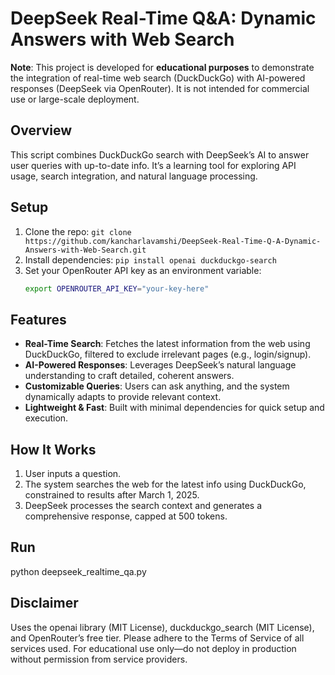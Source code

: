 # DeepSeek Real-Time Q&A: Dynamic Answers with Web Search

**Note**: This project is developed for **educational purposes** to demonstrate the integration of real-time web search (DuckDuckGo) with AI-powered responses (DeepSeek via OpenRouter). It is not intended for commercial use or large-scale deployment.

## Overview
This script combines DuckDuckGo search with DeepSeek’s AI to answer user queries with up-to-date info. It’s a learning tool for exploring API usage, search integration, and natural language processing.

## Setup
1. Clone the repo: `git clone https://github.com/kancharlavamshi/DeepSeek-Real-Time-Q-A-Dynamic-Answers-with-Web-Search.git`
2. Install dependencies: `pip install openai duckduckgo-search`
3. Set your OpenRouter API key as an environment variable:
   ```bash
   export OPENROUTER_API_KEY="your-key-here"

## Features
- **Real-Time Search**: Fetches the latest information from the web using DuckDuckGo, filtered to exclude irrelevant pages (e.g., login/signup).
- **AI-Powered Responses**: Leverages DeepSeek’s natural language understanding to craft detailed, coherent answers.
- **Customizable Queries**: Users can ask anything, and the system dynamically adapts to provide relevant context.
- **Lightweight & Fast**: Built with minimal dependencies for quick setup and execution.

## How It Works
1. User inputs a question.
2. The system searches the web for the latest info using DuckDuckGo, constrained to results after March 1, 2025.
3. DeepSeek processes the search context and generates a comprehensive response, capped at 500 tokens.



## Run

python deepseek_realtime_qa.py


## Disclaimer
Uses the openai library (MIT License), duckduckgo_search (MIT License), and OpenRouter’s free tier.
Please adhere to the Terms of Service of all services used.
For educational use only—do not deploy in production without permission from service providers.



